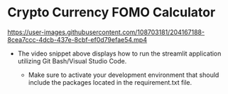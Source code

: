 # Crypto Currency FOMO Calculator


https://user-images.githubusercontent.com/108703181/204167188-8cea7ccc-4dcb-437e-8cbf-ef0d79efae54.mp4

* The video snippet above displays how to run the streamlit application utilizing Git Bash/Visual Studio Code.

  * Make sure to activate your development environment that should include the packages located in the requirement.txt file.

